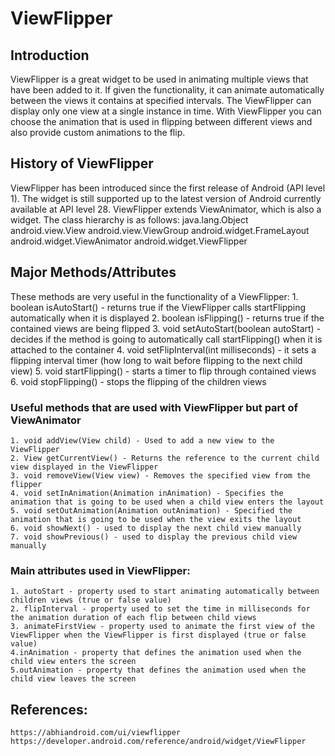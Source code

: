 # ViewFlipper


## Introduction
ViewFlipper is a great widget to be used in animating multiple views that have been added to it. If given the functionality, it can animate automatically between the views it contains at specified intervals. The ViewFlipper can display only one view at a single instance in time. With ViewFlipper you can choose the animation that is used in flipping between different views and also provide custom animations to the flip.

## History of ViewFlipper
ViewFlipper has been introduced since the first release of Android (API level 1). The widget is still supported up to the latest version of Android currently available at API level 28. ViewFlipper extends ViewAnimator, which is also a widget. The class hierarchy is as follows:
	java.lang.Object
	android.view.View
	android.view.ViewGroup
	android.widget.FrameLayout 
	android.widget.ViewAnimator
	android.widget.ViewFlipper

## Major Methods/Attributes
These methods are very useful in the functionality of a ViewFlipper:
	1. boolean isAutoStart() - returns true if the ViewFlipper calls startFlipping automatically when it is displayed
	2. boolean isFlipping() - returns true if the contained views are being flipped
	3. void setAutoStart(boolean autoStart) - decides if the method is going to automatically call startFlipping() when it is attached to the container
	4. void setFlipInterval(int milliseconds) - it sets a flipping interval timer (how long to wait before flipping to the next child view)
	5. void startFlipping() - starts a timer to flip through contained views
	6. void stopFlipping() - stops the flipping of the children views

### Useful methods that are used with ViewFlipper but part of ViewAnimator
	1. void addView(View child) - Used to add a new view to the ViewFlipper
	2. View getCurrentView() - Returns the reference to the current child view displayed in the ViewFlipper
	3. void removeView(View view) - Removes the specified view from the flipper
	4. void setInAnimation(Animation inAnimation) - Specifies the animation that is going to be used when a child view enters the layout
	5. void setOutAnimation(Animation outAnimation) - Specified the animation that is going to be used when the view exits the layout
	6. void showNext() - used to display the next child view manually
	7. void showPrevious() - used to display the previous child view manually

### Main attributes used in ViewFlipper:
	1. autoStart - property used to start animating automatically between children views (true or false value)
	2. flipInterval - property used to set the time in milliseconds for the animation duration of each flip between child views
	3. animateFirstView - property used to animate the first view of the ViewFlipper when the ViewFlipper is first displayed (true or false value)
	4.inAnimation - property that defines the animation used when the child view enters the screen
	5.outAnimation - property that defines the animation used when the child view leaves the screen

## References:
	https://abhiandroid.com/ui/viewflipper
	https://developer.android.com/reference/android/widget/ViewFlipper




